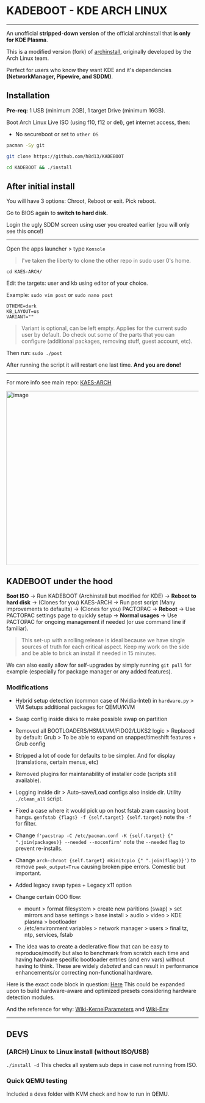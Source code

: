 # KADEBOOT - KDE ARCH LINUX

----

An unofficial **stripped-down version** of the official archinstall that **is only for KDE Plasma**.

This is a modified version (fork) of [archinstall](https://github.com/archlinux/archinstall), originally developed by the Arch Linux team.

Perfect for users who know they want KDE and it's dependencies **(NetworkManager, Pipewire, and SDDM)**. 

## Installation

**Pre-req:** 1 USB (minimum 2GB), 1 target Drive (minimum 16GB). 

Boot Arch Linux Live ISO (using f10, f12 or del), get internet access, then:
- No secureboot or set to `other OS`

```bash
pacman -Sy git

git clone https://github.com/h8d13/KADEBOOT

cd KADEBOOT && ./install
```

## After initial install

You will have 3 options: Chroot, Reboot or exit. Pick reboot.

Go to BIOS again to **switch to hard disk.** 

Login the ugly SDDM screen using user you created earlier (you will only see this once!)

---
Open the apps launcher > type `Konsole` 
> I've taken the liberty to clone the other repo in sudo user 0's home. 

```
cd KAES-ARCH/
``` 
Edit the targets: user and kb using editor of your choice.

Example: `sudo vim post` or `sudo nano post`

```
DTHEME=dark
KB_LAYOUT=us
VARIANT=""
```
> Variant is optional, can be left empty. Applies for the current sudo user by default. Do check out some of the parts that you can configure (additional packages, removing stuff, guest account, etc). 

Then run: `sudo ./post`

After running the script it will restart one last time. **And you are done!**

---

For more info see main repo: [KAES-ARCH](https://github.com/h8d13/KAES-ARCH)

<img width="736" height="456" alt="image" src="https://github.com/user-attachments/assets/ae511cc6-ff58-4026-8689-f7e3ff662501" />

## KADEBOOT under the hood

**Boot ISO** → Run KADEBOOT (Archinstall but modified for KDE) → **Reboot to hard disk** → (Clones for you) KAES-ARCH → Run post script (Many improvements to defaults) → (Clones for you) PACTOPAC →  **Reboot** → Use PACTOPAC settings page to quickly setup → **Normal usages** → Use PACTOPAC for ongoing management if needed (or use command line if familiar).

> This set-up with a rolling release is ideal because we have single sources of truth for each critical aspect. Keep my work on the side and be able to brick an install if needed in 15 minutes. 

We can also easily allow for self-upgrades by simply running `git pull` for example (especially for package manager or any added features). 

### Modifications

- Hybrid setup detection (common case of Nvidia-Intel) in `hardware.py` > VM Setups additional packages for QEMU/KVM
- Swap config inside disks to make possible swap on partition
- Removed all BOOTLOADERS/HSM/LVM/FIDO2/LUKS2 logic >  Replaced by default: Grub > To be able to expand on snapper/timeshift features + Grub config
- Stripped a lot of code for defaults to be simpler. And for display (translations, certain menus, etc) 
- Removed plugins for maintanability of installer code (scripts still available).
- Logging inside dir > Auto-save/Load configs also inside dir. Utility `./clean_all` script.
- Fixed a case where it would pick up on host fstab zram causing boot hangs. `genfstab {flags} -f {self.target} {self.target}` note the `-f` for filter. 
- Change `f'pacstrap -C /etc/pacman.conf -K {self.target} {" ".join(packages)} --needed --noconfirm'` note the `--needed` flag to prevent re-installs.
- Change `arch-chroot {self.target} mkinitcpio {" ".join(flags)}')` to remove `peek_output=True` causing broken pipe errors. Comestic but important. 
- Added legacy swap types + Legacy x11 option
- Change certain OOO flow: 
    - mount > format filesystem > create new paritions (swap) > set mirrors and base settings > base install > audio > video > KDE plasma > bootloader 
    - /etc/environment variables > network manager > users > final tz, ntp, services, fstab

- The idea was to create a declerative flow that can be easy to reproduce/modify but also to benchmark from scratch each time and having hardware specific bootloader entries (and env vars) without having to think. These are widely *debated* and can result in performance enhancements/or correcting non-functional hardware.

Here is the exact code block in question: [Here](https://github.com/h8d13/KADEBOOT/blob/master/archinstall/lib/installer.py#L963) This could be expanded upon to build hardware-aware and optimized presets considering hardware detection modules. 

And the reference for why: [Wiki-KernelParameters](https://wiki.archlinux.org/title/Kernel_parameters) and [Wiki-Env](https://wiki.archlinux.org/title/Environment_variables)

--- 

## DEVS

### (ARCH) Linux to Linux install (without ISO/USB)

``` ./install -d ``` This checks all system sub deps in case not running from ISO.

### Quick QEMU testing

Included a devs folder with KVM check and how to run in QEMU. 
